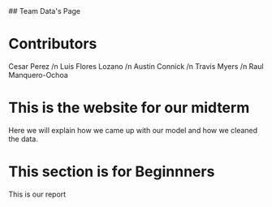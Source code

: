 <html>
  <head>
  <title>Team Data</title>
  </head>
  ## Team Data's Page
  <body>
    <h1>Contributors</h1>
    <p>Cesar Perez /n
    Luis Flores Lozano /n
    Austin Connick /n
    Travis Myers /n
    Raul Manquero-Ochoa</p>
  <body>
    <h1>This is the website for our midterm</h1>
  </body>
  Here we will explain how we came up with our model and how we cleaned the data.
  <body>
    <h1>This section is for Beginnners</h1>
    <p>This is our report</p>
  </body>
    </html>
